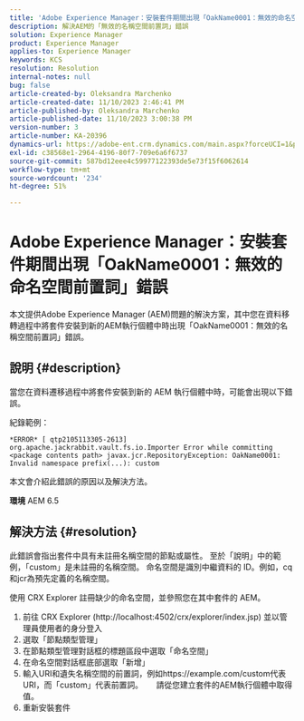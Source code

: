 ```yaml
---
title: 'Adobe Experience Manager：安裝套件期間出現「OakName0001：無效的命名空間前置詞」錯誤'
description: 解決AEM的「無效的名稱空間前置詞」錯誤
solution: Experience Manager
product: Experience Manager
applies-to: Experience Manager
keywords: KCS
resolution: Resolution
internal-notes: null
bug: false
article-created-by: Oleksandra Marchenko
article-created-date: 11/10/2023 2:46:41 PM
article-published-by: Oleksandra Marchenko
article-published-date: 11/10/2023 3:00:38 PM
version-number: 3
article-number: KA-20396
dynamics-url: https://adobe-ent.crm.dynamics.com/main.aspx?forceUCI=1&pagetype=entityrecord&etn=knowledgearticle&id=76fa5df0-d77f-ee11-8179-6045bd006149
exl-id: c38568e1-2964-4196-80f7-709e6a6f6737
source-git-commit: 587bd12eee4c59977122393de5e73f15f6062614
workflow-type: tm+mt
source-wordcount: '234'
ht-degree: 51%

---
```


# Adobe Experience Manager：安裝套件期間出現「OakName0001：無效的命名空間前置詞」錯誤


本文提供Adobe Experience Manager (AEM)問題的解決方案，其中您在資料移轉過程中將套件安裝到新的AEM執行個體中時出現「OakName0001：無效的名稱空間前置詞」錯誤。

## 說明 {#description}


當您在資料遷移過程中將套件安裝到新的 AEM 執行個體中時，可能會出現以下錯誤。

紀錄範例：


```
*ERROR* [ qtp2105113305-2613]  org.apache.jackrabbit.vault.fs.io.Importer Error while committing <package contents path> javax.jcr.RepositoryException: OakName0001: Invalid namespace prefix(...): custom
```




本文會介紹此錯誤的原因以及解決方法。

<b>環境</b>
AEM 6.5


## 解決方法 {#resolution}


此錯誤會指出套件中具有未註冊名稱空間的節點或屬性。
至於「說明」中的範例，「custom」是未註冊的名稱空間。
命名空間是識別中繼資料的 ID。例如，cq和jcr為預先定義的名稱空間。

使用 CRX Explorer 註冊缺少的命名空間，並參照您在其中套件的 AEM。

1. 前往 CRX Explorer (http://localhost:4502/crx/explorer/index.jsp) 並以管理員使用者的身分登入
2. 選取「節點類型管理」
3. 在節點類型管理對話框的標題區段中選取「命名空間」
4. 在命名空間對話框底部選取「新增」
5. 輸入URI和遺失名稱空間的前置詞，例如https://example.com/custom代表URI，而「custom」代表前置詞。
     請從您建立套件的AEM執行個體中取得值。
6. 重新安裝套件
